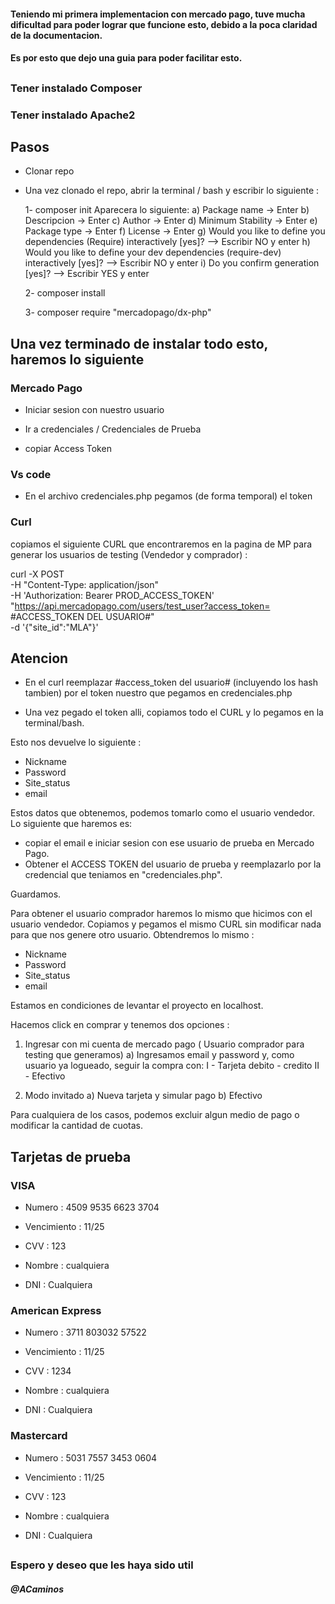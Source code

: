 #### Teniendo mi primera implementacion con mercado pago, tuve mucha dificultad para poder lograr que funcione esto, debido a la poca claridad de la documentacion.
#### Es por esto que dejo una guia para poder facilitar esto.
## 
### Tener instalado Composer
### Tener instalado Apache2

## Pasos

- Clonar repo

- Una vez clonado el repo, abrir la terminal / bash y escribir lo siguiente :

    1- composer init
        Aparecera lo siguiente:
            a) Package name -> Enter
            b) Descripcion -> Enter
            c) Author -> Enter
            d) Minimum Stability -> Enter
            e) Package type -> Enter
            f) License -> Enter
            g) Would you like to define you dependencies (Require) interactively [yes]? --> Escribir NO y enter
            h) Would you like to define your dev dependencies (require-dev) interactively [yes]? --> Escribir NO y enter
            i) Do you confirm generation [yes]? --> Escribir YES y enter
    
    2- composer install
    
    3- composer require "mercadopago/dx-php"

## Una vez terminado de instalar todo esto, haremos lo siguiente

### Mercado Pago

- Iniciar sesion con nuestro usuario

- Ir a credenciales / Credenciales de Prueba

- copiar Access Token

### Vs code

- En el archivo credenciales.php pegamos (de forma temporal) el token

### Curl

copiamos el siguiente CURL que encontraremos en la pagina de MP para generar los usuarios de testing (Vendedor y comprador) :

curl -X POST \
-H "Content-Type: application/json" \
-H 'Authorization: Bearer PROD_ACCESS_TOKEN' \
"https://api.mercadopago.com/users/test_user?access_token= #ACCESS_TOKEN DEL USUARIO#" \
-d '{"site_id":"MLA"}'


## Atencion

- En el curl reemplazar #access_token del usuario# (incluyendo los hash tambien) por el token nuestro que pegamos en credenciales.php

- Una vez pegado el token alli, copiamos todo el CURL y lo pegamos en la terminal/bash.

Esto nos devuelve lo siguiente :

- Nickname
- Password
- Site_status
- email

Estos datos que obtenemos, podemos tomarlo como el usuario vendedor. Lo siguiente que haremos es:
- copiar el email e iniciar sesion con ese usuario de prueba en Mercado Pago.
- Obtener el ACCESS TOKEN del usuario de prueba y reemplazarlo por la credencial que teniamos en "credenciales.php".

Guardamos.

Para obtener el usuario comprador haremos lo mismo que hicimos con el usuario vendedor. Copiamos y pegamos el mismo CURL sin modificar nada para que nos genere otro usuario. Obtendremos lo mismo :

- Nickname
- Password
- Site_status
- email

Estamos en condiciones de levantar el proyecto en localhost.

Hacemos click en comprar y tenemos dos opciones :

1) Ingresar con mi cuenta de mercado pago ( Usuario comprador para testing que generamos)
    a) Ingresamos email y password y, como usuario ya logueado, seguir la compra con:
        I - Tarjeta debito - credito
        II - Efectivo

2) Modo invitado
    a) Nueva tarjeta y simular pago
    b) Efectivo

Para cualquiera de los casos, podemos excluir algun medio de pago o modificar la cantidad de cuotas.


## Tarjetas de prueba 

### VISA

- Numero : 4509 9535 6623 3704

- Vencimiento : 11/25

- CVV : 123

- Nombre : cualquiera

- DNI : Cualquiera

### American Express

- Numero : 3711 803032 57522

- Vencimiento : 11/25

- CVV : 1234

- Nombre : cualquiera

- DNI : Cualquiera

### Mastercard

- Numero : 5031 7557 3453 0604

- Vencimiento : 11/25

- CVV : 123

- Nombre : cualquiera

- DNI : Cualquiera
##

### Espero y deseo que les haya sido util

##### @ACaminos